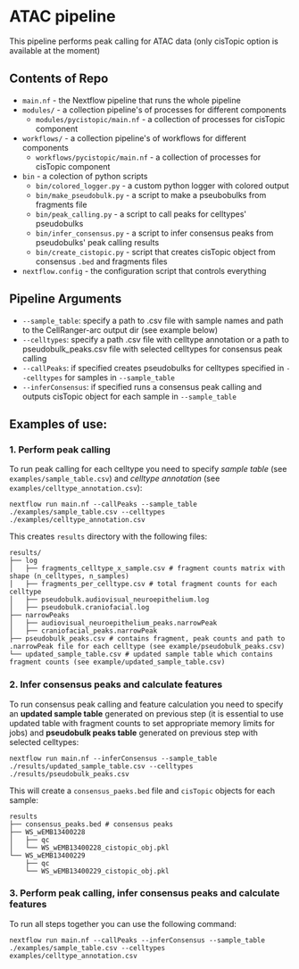 # ATAC pipeline
This pipeline performs peak calling for ATAC data (only cisTopic option is available at the moment)

## Contents of Repo
* `main.nf` - the Nextflow pipeline that runs the whole pipeline
* `modules/` - a collection pipeline's of processes for different components
  * `modules/pycistopic/main.nf` - a collection of processes for cisTopic component
* `workflows/` - a collection pipeline's of workflows for different components
  * `workflows/pycistopic/main.nf` - a collection of processes for cisTopic component
* `bin` - a colection of python scripts
  * `bin/colored_logger.py` - a custom python logger with colored output
  * `bin/make_pseudobulk.py` - a script to make a pseubobulks from fragments file
  * `bin/peak_calling.py` - a script to call peaks for celltypes' pseudobulks
  * `bin/infer_consensus.py` - a script to infer consensus peaks from pseudobulks' peak calling results
  * `bin/create_cistopic.py` - script that creates cisTopic object from consensus `.bed` and fragments files
* `nextflow.config` - the configuration script that controls everything

## Pipeline Arguments
* `--sample_table`: specify a path to .csv file with sample names and path to the CellRanger-arc output dir (see example below)
* `--celltypes`: specify a path .csv file with celltype annotation or a path to pseudobulk_peaks.csv file with selected celltypes for consensus peak calling
* `--callPeaks`: if specified creates pseudobulks for celltypes specified in `--celltypes` for samples in `--sample_table`
* `--inferConsensus`: if specified runs a consensus peak calling and outputs cisTopic object for each sample in `--sample_table`

## Examples of use:
### 1. Perform peak calling
To run peak calling for each celltype you need to specify *sample table* (see `examples/sample_table.csv`) and *celltype annotation* (see `examples/celltype_annotation.csv`):

```shell
nextflow run main.nf --callPeaks --sample_table ./examples/sample_table.csv --celltypes ./examples/celltype_annotation.csv
```

This creates `results` directory with the following files:
```
results/
├── log
│   ├── fragments_celltype_x_sample.csv # fragment counts matrix with shape (n_celltypes, n_samples)
│   ├── fragments_per_celltype.csv # total fragment counts for each celltype
│   ├── pseudobulk.audiovisual_neuroepithelium.log
│   ├── pseudobulk.craniofacial.log
├── narrowPeaks
│   ├── audiovisual_neuroepithelium_peaks.narrowPeak
│   ├── craniofacial_peaks.narrowPeak
├── pseudobulk_peaks.csv # contains fragment, peak counts and path to .narrowPeak file for each celltype (see example/pseudobulk_peaks.csv)
└── updated_sample_table.csv # updated sample table which contains fragment counts (see example/updated_sample_table.csv)
```

### 2. Infer consensus peaks and calculate features
To run consensus peak calling and feature calculation you need to specify an **updated sample table** generated on previous step (it is essential to use updated table with fragment counts to set appropriate memory limits for jobs) and **pseudobulk peaks table** generated on previous step with selected celltypes:
```shell
nextflow run main.nf --inferConsensus --sample_table ./results/updated_sample_table.csv --celltypes ./results/pseudobulk_peaks.csv
```

This will create a `consensus_paeks.bed` file and `cisTopic` objects for each sample:
```
results
├── consensus_peaks.bed # consensus peaks
├── WS_wEMB13400228
│   ├── qc
│   └── WS_wEMB13400228_cistopic_obj.pkl
└── WS_wEMB13400229
    ├── qc
    └── WS_wEMB13400229_cistopic_obj.pkl
```

### 3. Perform peak calling, infer consensus peaks and calculate features
To run all steps together you can use the following command:
```shell
nextflow run main.nf --callPeaks --inferConsensus --sample_table ./examples/sample_table.csv --celltypes examples/celltype_annotation.csv
```